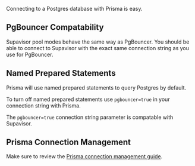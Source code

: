 Connecting to a Postgres database with Prisma is easy.

## PgBouncer Compatability

Supavisor pool modes behave the same way as PgBouncer. You should be able to connect to Supavisor with the exact same connection string as you use for PgBouncer.

## Named Prepared Statements

Prisma will use named prepared statements to query Postgres by default.

To turn off named prepared statements use `pgbouncer=true` in your connection string with Prisma.

The `pgbouncer=true` connection string parameter is compatable with Supavisor.

## Prisma Connection Management

Make sure to review the [Prisma connection management guide](https://www.prisma.io/docs/guides/performance-and-optimization/connection-management).
